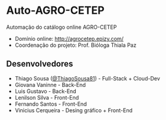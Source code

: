 # Auto-AGRO-CETEP
Automação do catálogo online AGRO-CETEP
- Domínio online: http://agrocetep.epizy.com/
- Coordenação do projeto: Prof. Bióloga Thiala Paz
## Desenvolvedores
- Thiago Sousa ([@ThiagoSousa81](https://github.com/thiagosousa81)) - Full-Stack + Cloud-Dev
- Giovana Vaninne - Back-End
- Luis Gustavo - Back-End
- Lenilson Silva - Front-End
- Fernando Santos - Front-End
- Vinicius Cerqueira - Desing gráfico + Front-End
